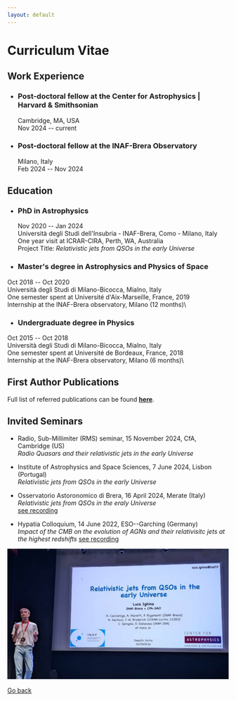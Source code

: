 ```yaml
---
layout: default
---
```


# Curriculum Vitae

## Work Experience
- ### Post-doctoral fellow at the Center for Astrophysics | Harvard & Smithsonian
  Cambridge, MA, USA\
  Nov 2024 -- current
- ### Post-doctoral fellow at the INAF-Brera Observatory
  Milano, Italy\
  Feb 2024 -- Nov 2024

## Education
- ### PhD in Astrophysics
  Nov 2020 -- Jan 2024\
  Università degli Studi dell'Insubria - INAF-Brera, Como - Milano, Italy\
  One year visit at ICRAR-CIRA, Perth, WA, Australia\
  Project Title: *Relativistic jets from QSOs in the early Universe*

- ### Master's degree in Astrophysics and Physics of Space
Oct 2018 -- Oct 2020\
Università degli Studi di Milano-Bicocca, Mialno, Italy \
One semester spent at Université d'Aix-Marseille, France, 2019\
Internship at the INAF-Brera observatory, Milano (12 months)\

- ### Undergraduate degree in Physics
Oct 2015 -- Oct 2018\
Università degli Studi di Milano-Bicocca, Mialno, Italy \
One semester spent at Université de Bordeaux, France, 2018\
Internship at the INAF-Brera observatory, Milano (6 months)\


## First Author Publications

Full list of referred publications can be found **[here](https://ui.adsabs.harvard.edu/public-libraries/1d8_iPsRTDOkwPHmys5B_g)**.

## Invited Seminars

- Radio, Sub-Millimiter (RMS) seminar, 15 November 2024, CfA, Cambridge (US)\
  *Radio Quasars and their relativistic jets in the early Universe*

- Institute of Astrophysics and Space Sciences, 7 June 2024, Lisbon (Portugal)\
  *Relativistic jets from QSOs in the early Universe*

- Osservatorio Astoronomico di Brera, 16 April 2024, Merate (Italy) \
  *Relativistic jets from QSOs in the eraly Universe*\
  [see recording](https://drive.google.com/file/d/1OXlkIJecYG4UiS-rz4gBZ3r061ZNtuXI/view)

- Hypatia Colloquium, 14 June 2022, ESO--Garching (Germany)\
  *Impact of the CMB on the evolution of AGNs and their relativisitc jets at the highest redshifts*
  [see recording](https://www.youtube.com/watch?v=1Up8CkW6O1k)


<img src="images/Deep24_conf.jpeg" width="512"/>


[Go back](./)
